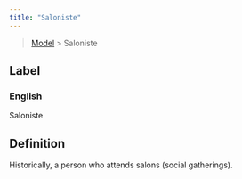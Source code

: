 ```yaml
---
title: "Saloniste"
---
```


> [Model](./../) > Saloniste

## Label

### English
Saloniste


## Definition
Historically, a person who attends salons (social gatherings). 


    
